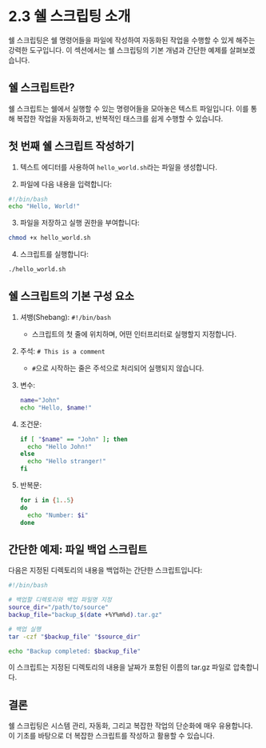 # 2.3 쉘 스크립팅 소개

쉘 스크립팅은 쉘 명령어들을 파일에 작성하여 자동화된 작업을 수행할 수 있게 해주는 강력한 도구입니다. 이 섹션에서는 쉘 스크립팅의 기본 개념과 간단한 예제를 살펴보겠습니다.

## 쉘 스크립트란?

쉘 스크립트는 쉘에서 실행할 수 있는 명령어들을 모아놓은 텍스트 파일입니다. 이를 통해 복잡한 작업을 자동화하고, 반복적인 태스크를 쉽게 수행할 수 있습니다.

## 첫 번째 쉘 스크립트 작성하기

1. 텍스트 에디터를 사용하여 `hello_world.sh`라는 파일을 생성합니다.

2. 파일에 다음 내용을 입력합니다:

```bash
#!/bin/bash
echo "Hello, World!"
```

3. 파일을 저장하고 실행 권한을 부여합니다:

```bash
chmod +x hello_world.sh
```

4. 스크립트를 실행합니다:

```bash
./hello_world.sh
```

## 쉘 스크립트의 기본 구성 요소

1. 셔뱅(Shebang): `#!/bin/bash`
   - 스크립트의 첫 줄에 위치하며, 어떤 인터프리터로 실행할지 지정합니다.

2. 주석: `# This is a comment`
   - `#`으로 시작하는 줄은 주석으로 처리되어 실행되지 않습니다.

3. 변수:
   ```bash
   name="John"
   echo "Hello, $name!"
   ```

4. 조건문:
   ```bash
   if [ "$name" == "John" ]; then
     echo "Hello John!"
   else
     echo "Hello stranger!"
   fi
   ```

5. 반복문:
   ```bash
   for i in {1..5}
   do
     echo "Number: $i"
   done
   ```

## 간단한 예제: 파일 백업 스크립트

다음은 지정된 디렉토리의 내용을 백업하는 간단한 스크립트입니다:

```bash
#!/bin/bash

# 백업할 디렉토리와 백업 파일명 지정
source_dir="/path/to/source"
backup_file="backup_$(date +%Y%m%d).tar.gz"

# 백업 실행
tar -czf "$backup_file" "$source_dir"

echo "Backup completed: $backup_file"
```

이 스크립트는 지정된 디렉토리의 내용을 날짜가 포함된 이름의 tar.gz 파일로 압축합니다.

## 결론

쉘 스크립팅은 시스템 관리, 자동화, 그리고 복잡한 작업의 단순화에 매우 유용합니다. 이 기초를 바탕으로 더 복잡한 스크립트를 작성하고 활용할 수 있습니다.